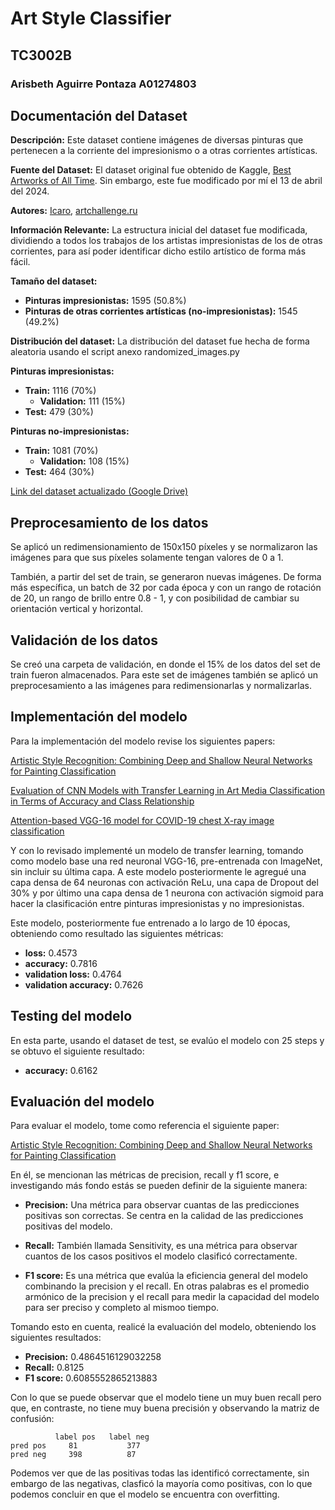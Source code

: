 # Art Style Classifier

## TC3002B

### Arisbeth Aguirre Pontaza A01274803

## Documentación del Dataset

**Descripción:** Este dataset contiene imágenes de diversas pinturas que pertenecen a la corriente del impresionismo o a otras corrientes artísticas.

**Fuente del Dataset:** El dataset original fue obtenido de Kaggle, [Best Artworks of All Time](https://www.kaggle.com/datasets/ikarus777/best-artworks-of-all-time/data). Sin embargo, este fue modificado por mí el 13 de abril del 2024.

**Autores:** [Icaro](https://www.kaggle.com/ikarus777), [artchallenge.ru](https://artchallenge.ru/?lang=en)

**Información Relevante:** La estructura inicial del dataset fue modificada, dividiendo a todos los trabajos de los artistas impresionistas de los de otras corrientes, para así poder identificar dicho estilo artístico de forma más fácil.

**Tamaño del dataset:**

- **Pinturas impresionistas:** 1595 (50.8%)
- **Pinturas de otras corrientes artísticas (no-impresionistas):** 1545 (49.2%)

**Distribución del dataset:**
La distribución del dataset fue hecha de forma aleatoria usando el script anexo randomized_images.py

**Pinturas impresionistas:**

- **Train:** 1116 (70%)
  - **Validation:** 111 (15%)
- **Test:** 479 (30%)

**Pinturas no-impresionistas:**

- **Train:** 1081 (70%)
  - **Validation:** 108 (15%)
- **Test:** 464 (30%)

[Link del dataset actualizado (Google Drive)](https://drive.google.com/drive/folders/13U8wAopsLEXEF5I0QQ_WmhCwxb_A8Uqy?usp=sharing)

## Preprocesamiento de los datos

Se aplicó un redimensionamiento de 150x150 píxeles y se normalizaron las imágenes para que sus píxeles solamente tengan valores de 0 a 1.

También, a partir del set de train, se generaron nuevas imágenes. De forma más específica, un batch de 32 por cada época y con un rango de rotación de 20, un rango de brillo entre 0.8 - 1, y con posibilidad de cambiar su orientación vertical y horizontal.

## Validación de los datos

Se creó una carpeta de validación, en donde el 15% de los datos del set de train fueron almacenados. Para este set de imágenes también se aplicó un preprocesamiento a las imágenes para redimensionarlas y normalizarlas.

## Implementación del modelo

Para la implementación del modelo revise los siguientes papers:

[Artistic Style Recognition: Combining Deep and Shallow Neural Networks for Painting Classification](https://www.mdpi.com/2227-7390/11/22/4564)

[Evaluation of CNN Models with Transfer Learning in Art Media Classification in Terms of Accuracy and Class Relationship](https://www.polibits.cidetec.ipn.mx/ojs/index.php/CyS/article/view/4895/3668)

[Attention-based VGG-16 model for COVID-19 chest X-ray image classification](https://link.springer.com/article/10.1007/s10489-020-02055-x)

Y con lo revisado implementé un modelo de transfer learning, tomando como modelo base una red neuronal VGG-16, pre-entrenada con ImageNet, sin incluir su última capa. A este modelo posteriormente le agregué una capa densa de 64 neuronas con activación ReLu, una capa de Dropout del 30% y por último una capa densa de 1 neurona con activación sigmoid para hacer la clasificación entre pinturas impresionistas y no impresionistas.

Este modelo, posteriormente fue entrenado a lo largo de 10 épocas, obteniendo como resultado las siguientes métricas:

- **loss:** 0.4573
- **accuracy:** 0.7816
- **validation loss:** 0.4764
- **validation accuracy:** 0.7626

## Testing del modelo

En esta parte, usando el dataset de test, se evalúo el modelo con 25 steps y se obtuvo el siguiente resultado:

- **accuracy:** 0.6162

## Evaluación del modelo

Para evaluar el modelo, tome como referencia el siguiente paper:

[Artistic Style Recognition: Combining Deep and Shallow Neural Networks for Painting Classification](https://www.mdpi.com/2227-7390/11/22/4564)

En él, se mencionan las métricas de precision, recall y f1 score, e investigando más fondo estás se pueden definir de la siguiente manera:

- **Precision:** Una métrica para observar cuantas de las predicciones positivas son correctas. Se centra en la calidad de las predicciones positivas del modelo.

- **Recall:** También llamada Sensitivity, es una métrica para observar cuantos de los casos positivos el modelo clasificó correctamente.

- **F1 score:** Es una métrica que evalúa la eficiencia general del modelo combinando la precision y el recall. En otras palabras es el promedio armónico de la precision y el recall para medir la capacidad del modelo para ser preciso y completo al mismoo tiempo.

Tomando esto en cuenta, realicé la evaluación del modelo, obteniendo los siguientes resultados:

- **Precision:** 0.4864516129032258
- **Recall:** 0.8125
- **F1 score:** 0.6085552865213883

Con lo que se puede observar que el modelo tiene un muy buen recall pero que, en contraste, no tiene muy buena precisión y observando la matriz de confusión:

```
          label pos   label neg
pred pos     81           377
pred neg     398          87

```

Podemos ver que de las positivas todas las identificó correctamente, sin embargo de las negativas, clasficó la mayoría como positivas, con lo que podemos concluir en que el modelo se encuentra con overfitting.
